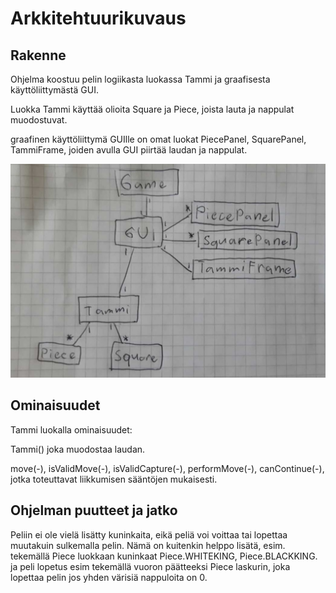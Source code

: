 ﻿# Arkkitehtuurikuvaus



## Rakenne



Ohjelma koostuu pelin logiikasta luokassa Tammi ja graafisesta käyttöliittymästä GUI.

Luokka Tammi käyttää olioita Square ja Piece, joista lauta ja nappulat muodostuvat.

graafinen käyttöliittymä GUIlle on omat luokat PiecePanel, SquarePanel, TammiFrame, joiden avulla GUI piirtää laudan ja nappulat.


<img src="https://github.com/matiasja/otm-harjoitustyo/blob/master/dokumentointi/kuvat/luokkakaavio.png" width="800">

## Ominaisuudet

Tammi luokalla ominaisuudet:

Tammi() joka muodostaa laudan.

move(-), isValidMove(-), isValidCapture(-), performMove(-), canContinue(-), jotka toteuttavat liikkumisen sääntöjen mukaisesti.


## Ohjelman puutteet ja jatko

Peliin ei ole vielä lisätty kuninkaita, eikä peliä voi voittaa tai lopettaa muutakuin sulkemalla pelin.
Nämä on kuitenkin helppo lisätä, esim. tekemällä Piece luokkaan kuninkaat Piece.WHITEKING, Piece.BLACKKING.
ja peli lopetus esim tekemällä vuoron päätteeksi Piece laskurin, joka lopettaa pelin jos yhden värisiä nappuloita on 0.
